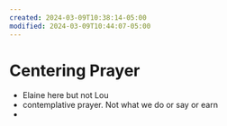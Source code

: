 ```yaml
---
created: 2024-03-09T10:38:14-05:00
modified: 2024-03-09T10:44:07-05:00
---
```


# Centering Prayer

- Elaine here but not Lou 
- contemplative prayer. Not what we do or say or earn 
-

